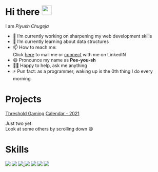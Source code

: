 <h1> Hi there <img src="https://raw.githubusercontent.com/MartinHeinz/MartinHeinz/master/wave.gif" width="30px"> </h1>

I am <i>Piyush Chugeja</i>
- 🔭 I’m currently working on sharpening my web development skills
- 🌱 I’m currently learning about data structures
- 📫 How to reach me: <br> 
 Click <a href="mailto:piyushchugeja@gmail.com">here</a> to mail me
or <a href="https://www.linkedin.com/in/piyush-chugeja/">connect</a> with me on LinkedIN
- 😄 Pronounce my name as <b>Pee-you-sh</b> 
- ✌🏻 Happy to help, ask me anything
- ⚡ Pun fact: as a programmer, waking up is the 0th thing I do every morning

<h1> Projects </h1>
<a href="http://thresholdgaming.herokuapp.com/landing_page/loading.php" target="_blank">Threshold Gaming</a>
<a href="https://calendarwebpage.000webhostapp.com/" target="_blank"> Calendar - 2021 </a>
<p> Just two yet
<br>Look at some others by scrolling down 😄</p>

<h1> Skills </h1>
<p><img src="https://img.shields.io/badge/C-informational?style=for-the-badge&logo=c"/> <img src="https://img.shields.io/badge/C++-blue?style=for-the-badge&logo=c%2B%2B"/> <a href="https://piyushchugeja.wixsite.com/somelostthoughts"> <img src="https://img.shields.io/badge/Creative%20writing-red?style=for-the-badge&logo=abstract"/> </a><img src="https://img.shields.io/badge/HTML5-white?style=for-the-badge&logo=html5"/> <img src="https://img.shields.io/badge/CSS3-blue?style=for-the-badge&logo=css3"/> <img src="https://img.shields.io/badge/DBMS-cornsilk?style=for-the-badge&logo=the-movie-database&logoColor=yellow"/> <img src="https://img.shields.io/badge/MS%20Office-orange?style=for-the-badge&logo=microsoft-office"/></p>
